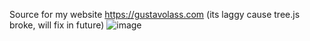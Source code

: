 Source for my website https://gustavolass.com (its laggy cause tree.js broke, will fix in future)
![image](https://github.com/user-attachments/assets/18e77f83-d69b-4950-be1e-78a82fa29c00)
